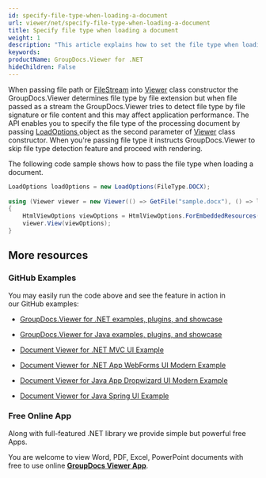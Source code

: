 ```yaml
---
id: specify-file-type-when-loading-a-document
url: viewer/net/specify-file-type-when-loading-a-document
title: Specify file type when loading a document
weight: 1
description: "This article explains how to set the file type when loading a document with GroupDocs.Viewer within your .NET applications."
keywords: 
productName: GroupDocs.Viewer for .NET
hideChildren: False
---
```

When passing file path or [FileStream](https://docs.microsoft.com/en-us/dotnet/api/system.io.filestream) into [Viewer](https://apireference-qa.groupdocs.com/viewer/net/groupdocs.viewer/viewer) class constructor the GroupDocs.Viewer determines file type by file extension but when file passed as a stream the GroupDocs.Viewer tries to detect file type by file signature or file content and this may affect application performance. The API enables you to specify the file type of the processing document by passing [LoadOptions ](https://apireference.groupdocs.com/viewer/net/groupdocs.viewer.options/loadoptions)object as the second parameter of [Viewer](https://apireference-qa.groupdocs.com/viewer/net/groupdocs.viewer/viewer) class constructor. When you're passing file type it instructs GroupDocs.Viewer to skip file type detection feature and proceed with rendering.

The following code sample shows how to pass the file type when loading a document.

```csharp
LoadOptions loadOptions = new LoadOptions(FileType.DOCX);
 
using (Viewer viewer = new Viewer(() => GetFile("sample.docx"), () => loadOptions))
{
    HtmlViewOptions viewOptions = HtmlViewOptions.ForEmbeddedResources();
    viewer.View(viewOptions);
}            
```

## More resources

### GitHub Examples

You may easily run the code above and see the feature in action in our GitHub examples:

*   [GroupDocs.Viewer for .NET examples, plugins, and showcase](https://github.com/groupdocs-viewer/GroupDocs.Viewer-for-.NET)
    
*   [GroupDocs.Viewer for Java examples, plugins, and showcase](https://github.com/groupdocs-viewer/GroupDocs.Viewer-for-Java)
    
*   [Document Viewer for .NET MVC UI Example](https://github.com/groupdocs-viewer/GroupDocs.Viewer-for-.NET-MVC) 
    
*   [Document Viewer for .NET App WebForms UI Modern Example](https://github.com/groupdocs-viewer/GroupDocs.Viewer-for-.NET-WebForms)
    
*   [Document Viewer for Java App Dropwizard UI Modern Example](https://github.com/groupdocs-viewer/GroupDocs.Viewer-for-Java-Dropwizard)
    
*   [Document Viewer for Java Spring UI Example](https://github.com/groupdocs-viewer/GroupDocs.Viewer-for-Java-Spring)
    

### Free Online App

Along with full-featured .NET library we provide simple but powerful free Apps.

You are welcome to view Word, PDF, Excel, PowerPoint documents with free to use online **[GroupDocs Viewer App](https://products.groupdocs.app/viewer)**.

